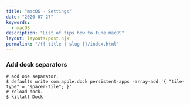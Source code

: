 ```yaml
---
title: "macOS - Settings"
date: "2020-07-27"
keywords:
  - macOS
description: "List of tips how to tune macOS"
layout: layouts/post.njk
permalink: "/{{ title | slug }}/index.html"
---
```


### Add dock separators

```shell
# add one separator.
$ defaults write com.apple.dock persistent-apps -array-add '{ "tile-type" = "spacer-tile"; }'
# reload dock.
$ killall Dock
```

